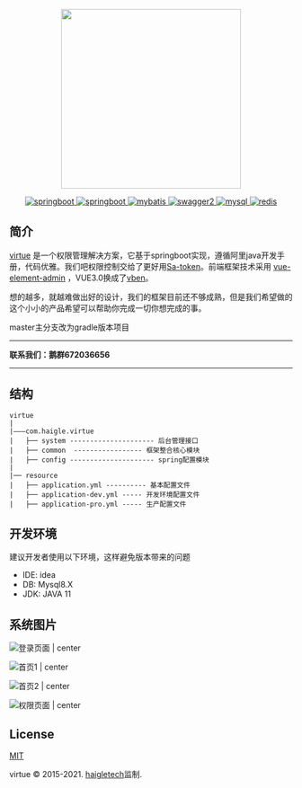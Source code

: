 <p align="center">
  <img width="320" src="http://haigle.gitee.io/static_resources/virtue/image/title.png"  alt="">
</p>

<p align="center">
  <a href="https://spring.io/projects/spring-boot/">
    <img src="https://img.shields.io/badge/springboot-2.5.6-green" alt="springboot">
  </a>
  <a href="https://gitee.com/dromara/sa-token/">
    <img src="https://img.shields.io/badge/satoken-1.28.0-bule" alt="springboot">
  </a>
 <a href="https://mybatis.org/mybatis-3/">
    <img src="https://img.shields.io/badge/mybatis-3-red" alt="mybatis">
  </a>
   <a href="https://gitee.com/smart-doc-team/smart-doc">
    <img src="https://img.shields.io/badge/smartdoc-2.3.1-yellow" alt="swagger2">
  </a>
  <a href="https://www.mysql.com/">
    <img src="https://img.shields.io/badge/mysql-8.2-%234479a1" alt="mysql">
  </a>
  <a href="https://redis.io/">
    <img src="https://img.shields.io/badge/redis-3.0-red" alt="redis">
  </a>
</p>


## 简介

[virtue](https://gitee.com/haigle/virtue) 是一个权限管理解决方案，它基于springboot实现，遵循阿里java开发手册，代码优雅。我们吧权限控制交给了更好用[Sa-token](https://sa-token.dev33.cn/)。前端框架技术采用 [vue-element-admin](https://panjiachen.gitee.io/vue-element-admin-site/zh) ，VUE3.0换成了[vben](https://gitee.com/annsion/vue-vben-admin)。

想的越多，就越难做出好的设计，我们的框架目前还不够成熟，但是我们希望做的这个小小的产品希望可以帮助你完成一切你想完成的事。

master主分支改为gradle版本项目
***

**联系我们：鹅群672036656**

***

## 结构

```
virtue
| 
|———com.haigle.virtue
|	├── system --------------------- 后台管理接口
|	├── common  ----------------- 框架整合核心模块
|   ├── config --------------------- spring配置模块
|
|── resource
|	├── application.yml ---------- 基本配置文件
|	├── application-dev.yml ----- 开发环境配置文件
|	├── application-pro.yml ----- 生产配置文件
```

## 开发环境

建议开发者使用以下环境，这样避免版本带来的问题
* IDE: idea
* DB: Mysql8.X
* JDK: JAVA 11

## 系统图片

![登录页面 | center](https://haigle.gitee.io/static_resources/virtue/image/登录页面.jpg)

![首页1 | center](https://haigle.gitee.io/static_resources/virtue/image/首页1.jpg)

![首页2 | center](https://haigle.gitee.io/static_resources/virtue/image/首页2.jpg)

![权限页面 | center](https://haigle.gitee.io/static_resources/virtue/image/权限页面.jpg)


## License

[MIT](https://gitee.com/haigle/virtue/blob/master/LICENSE)

virtue © 2015-2021.  [haigletech](www.haigle.cn)监制.
